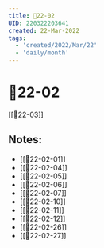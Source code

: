 ```yaml
---
title: 📅22-02
UID: 220322203641
created: 22-Mar-2022
tags:
  - 'created/2022/Mar/22'
  - 'daily/month'
---
```

# 📅22-02
[[📅22-03]]
## Notes:

- [[📝22-02-01]]
- [[📝22-02-04]]
- [[📝22-02-05]]
- [[📝22-02-06]]
- [[📝22-02-07]]
- [[📝22-02-10]]
- [[📝22-02-11]]
- [[📝22-02-12]]
- [[📝22-02-26]]
- [[📝22-02-27]]

